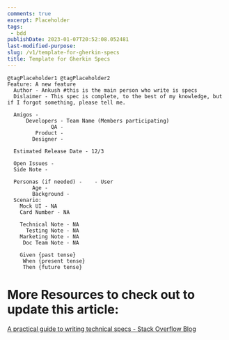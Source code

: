 ```yaml
---
comments: true
excerpt: Placeholder 
tags:
 - bdd
publishDate: 2023-01-07T20:52:08.052481
last-modified-purpose:
slug: /v1/template-for-gherkin-specs
title: Template for Gherkin Specs
---
```



```feature
@tagPlaceholder1 @tagPlaceholder2
Feature: A new feature
  Author - Ankush #this is the main person who write is specs
  Dislaimer - This spec is complete, to the best of my knowledge, but if I forgot something, please tell me.

  Amigos -
      Developers - Team Name (Members participating)
              QA -
         Product -
        Designer -

  Estimated Release Date - 12/3

  Open Issues -
  Side Note -

  Personas (if needed) -    - User 
        Age -
        Background - 
  Scenario: 
    Mock UI - NA
    Card Number - NA
    
    Technical Note - NA
      Testing Note - NA
    Marketing Note - NA
     Doc Team Note - NA

    Given {past tense}
     When {present tense}
     Then {future tense}
```


# More Resources to check out to update this article:

[A practical guide to writing technical specs - Stack Overflow Blog](https://stackoverflow.blog/2020/04/06/a-practical-guide-to-writing-technical-specs/)